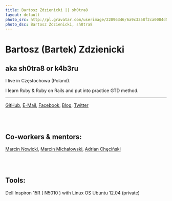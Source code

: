 ```yaml
---
title: Bartosz Zdzienicki || sh0tra8  
layout: default
photo_src: http://pl.gravatar.com/userimage/22096346/6a9c3358f2ca0084d552094d37d873e8.png?r=PG
photo_dsc: Bartosz Zdzienicki, sh0tra8
---
```


# Bartosz (Bartek) Zdzienicki

## aka sh0tra8 or k4b3ru

I live in Częstochowa (Poland).

I learn Ruby & Ruby on Rails and put into practice GTD method.

<hr>

[GitHub](http://github.com/sh0tra8),
[E-Mail](mailto:sh0tr8@gmail.com),
[Facebook](http://facebook.com/k4b3ru),
[Blog](http://k4b3ru.wordpress.com),
[Twitter](http://twitter.com/k4b3ru)

<br/>
<br/>

## Co-workers & mentors:
[Marcin Nowicki](http://marcinnowicki.com),
[Marcin Michałowski](http://github.com/h13ronim),
[Adrian Chęciński](http://hash4di.github.com)

<br/>
<br/>

## Tools:
Dell Inspiron 15R ( N5010 ) with Linux OS Ubuntu 12.04 (private)